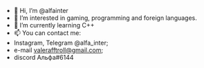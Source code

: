 - 👋 Hi, I’m @alfainter
- 👀 I’m interested in gaming, programming and foreign languages.
- 🌱 I’m currently learning C++
- 📫 You can contact me:
- Instagram, Telegram @alfa_inter;
- e-mail valerafftroll@gmail.com;
- discord Альфа#6144
